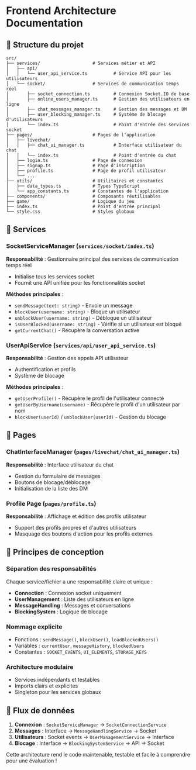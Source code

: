 # Frontend Architecture Documentation

## 📁 Structure du projet

```
src/
├── services/                    # Services métier et API
│   ├── api/
│   │   └── user_api_service.ts          # Service API pour les utilisateurs
│   └── socket/                  # Services de communication temps réel
│       ├── socket_connection.ts         # Connexion Socket.IO de base
│       ├── online_users_manager.ts      # Gestion des utilisateurs en ligne
│       ├── chat_messages_manager.ts     # Gestion des messages et DM
│       ├── user_blocking_manager.ts     # Système de blocage d'utilisateurs
│       └── index.ts                     # Point d'entrée des services socket
├── pages/                       # Pages de l'application
│   ├── livechat/
│   │   ├── chat_ui_manager.ts           # Interface utilisateur du chat
│   │   └── index.ts                     # Point d'entrée du chat
│   ├── login.ts                 # Page de connexion
│   ├── signup.ts                # Page d'inscription
│   ├── profile.ts               # Page de profil utilisateur
│   └── ...
├── utils/                       # Utilitaires et constantes
│   ├── data_types.ts            # Types TypeScript
│   └── app_constants.ts         # Constantes de l'application
├── components/                  # Composants réutilisables
├── game/                        # Logique du jeu
├── index.ts                     # Point d'entrée principal
└── style.css                    # Styles globaux
```

## 🔧 Services

### SocketServiceManager (`services/socket/index.ts`)
**Responsabilité** : Gestionnaire principal des services de communication temps réel
- Initialise tous les services socket
- Fournit une API unifiée pour les fonctionnalités socket

**Méthodes principales** :
- `sendMessage(text: string)` - Envoie un message
- `blockUser(username: string)` - Bloque un utilisateur
- `unblockUser(username: string)` - Débloque un utilisateur
- `isUserBlocked(username: string)` - Vérifie si un utilisateur est bloqué
- `getCurrentChat()` - Récupère la conversation active

### UserApiService (`services/api/user_api_service.ts`)
**Responsabilité** : Gestion des appels API utilisateur
- Authentification et profils
- Système de blocage

**Méthodes principales** :
- `getUserProfile()` - Récupère le profil de l'utilisateur connecté
- `getUserByUsername(username)` - Récupère le profil d'un utilisateur par nom
- `blockUser(userId)` / `unblockUser(userId)` - Gestion du blocage

## 📱 Pages

### ChatInterfaceManager (`pages/livechat/chat_ui_manager.ts`)
**Responsabilité** : Interface utilisateur du chat
- Gestion du formulaire de messages
- Boutons de blocage/déblocage
- Initialisation de la liste des DM

### Profile Page (`pages/profile.ts`)
**Responsabilité** : Affichage et édition des profils utilisateur
- Support des profils propres et d'autres utilisateurs
- Masquage des boutons d'action pour les profils externes

## 🎯 Principes de conception

### Séparation des responsabilités
Chaque service/fichier a une responsabilité claire et unique :
- **Connection** : Connexion socket uniquement
- **UserManagement** : Liste des utilisateurs en ligne
- **MessageHandling** : Messages et conversations
- **BlockingSystem** : Logique de blocage

### Nommage explicite
- Fonctions : `sendMessage()`, `blockUser()`, `loadBlockedUsers()`
- Variables : `currentUser`, `messageHistory`, `blockedUsers`
- Constantes : `SOCKET_EVENTS`, `UI_ELEMENTS`, `STORAGE_KEYS`

### Architecture modulaire
- Services indépendants et testables
- Imports clairs et explicites
- Singleton pour les services globaux

## 🔄 Flux de données

1. **Connexion** : `SocketServiceManager` → `SocketConnectionService`
2. **Messages** : Interface → `MessageHandlingService` → Socket
3. **Utilisateurs** : Socket events → `UserManagementService` → Interface
4. **Blocage** : Interface → `BlockingSystemService` → API → Socket

Cette architecture rend le code maintenable, testable et facile à comprendre pour une évaluation !